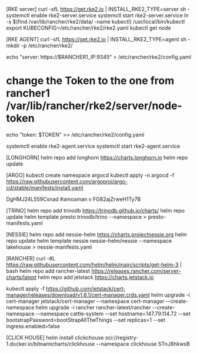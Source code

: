 [RKE server]
curl -sfL https://get.rke2.io | INSTALL_RKE2_TYPE=server sh -
systemctl enable rke2-server.service
systemctl start rke2-server.service
ln -s $(find /var/lib/rancher/rke2/data/ -name kubectl) /usr/local/bin/kubectl 
export KUBECONFIG=/etc/rancher/rke2/rke2.yaml
kubectl  get node

[RKE AGENT]
 curl -sfL https://get.rke2.io | INSTALL_RKE2_TYPE=agent sh -
 mkdir -p /etc/rancher/rke2/

 echo "server: https://$RANCHER1_IP:9345" > /etc/rancher/rke2/config.yaml

 # change the Token to the one from rancher1 /var/lib/rancher/rke2/server/node-token
 echo "token: $TOKEN" >> /etc/rancher/rke2/config.yaml

 systemctl enable rke2-agent.service
 systemctl start rke2-agent.service


[LONGHORN]
helm repo add longhorn https://charts.longhorn.io
helm repo update

[ARGO]
kubectl create namespace argocd
kubectl apply -n argocd -f https://raw.githubusercontent.com/argoproj/argo-cd/stable/manifests/install.yaml


DgHMJ24L559Csnad #amoaman
 v
FG82ajZrweH1Ty7B

[TRINO]
helm repo add trinodb https://trinodb.github.io/charts/
helm repo update
helm template presto trinodb/trino --namespace <namespace> > presto-manifests.yaml

[NESSIE]
helm repo add nessie-helm https://charts.projectnessie.org
helm repo update
helm template nessie nessie-helm/nessie --namespace lakehouse > nessie-manifests.yaml

[RANCHER]
curl -#L https://raw.githubusercontent.com/helm/helm/main/scripts/get-helm-3 | bash
helm repo add rancher-latest https://releases.rancher.com/server-charts/latest
helm repo add jetstack https://charts.jetstack.io

kubectl apply -f https://github.com/jetstack/cert-manager/releases/download/v1.6.1/cert-manager.crds.yaml
helm upgrade -i cert-manager jetstack/cert-manager --namespace cert-manager --create-namespace
helm upgrade -i rancher rancher-latest/rancher   --create-namespace --namespace cattle-system   --set hostname=147.79.114.72   --set bootstrapPassword=bootStrapAllTheThings   --set replicas=1   --set ingress.enabled=false

[CLICK HOUSE]
helm install clickchouse oci://registry-1.docker.io/bitnamicharts/clickhouse --namespace clickhouse
STnJ8hkwsB